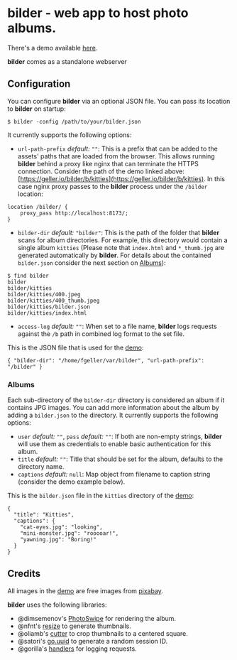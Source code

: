 # bilder - web app to host photo albums.

There's a demo available [here](https://geller.io/bilder/b/kitties).

**bilder** comes as a standalone webserver

## Configuration

You can configure **bilder** via an optional JSON file. You can pass its location to **bilder** on startup:

```
$ bilder -config /path/to/your/bilder.json
```

It currently supports the following options:

 + `url-path-prefix` *default:* `""`: This is a prefix that can be added to the assets' paths that are loaded from the browser. This allows running **bilder** behind a proxy like nginx that can terminate the HTTPS connection. Consider the path of the demo linked above: [https://geller.io/bilder/b/kitties](https://geller.io/bilder/b/kitties). In this case nginx proxy passes to the **bilder** process under the `/bilder` location:
```
location /bilder/ {
    proxy_pass http://localhost:8173/;
}
```
 + `bilder-dir` *default:* `"bilder"`: This is the path of the folder that **bilder** scans for album directories. For example, this directory would contain a single album `kitties` (Please note that `index.html` and `*_thumb.jpg` are generated automatically by **bilder**. For details about the contained `bilder.json` consider the next section on [Albums](https://github.com/fgeller/bilder#Albums)):
```
$ find bilder
bilder
bilder/kitties
bilder/kitties/400.jpeg
bilder/kitties/400_thumb.jpeg
bilder/kitties/bilder.json
bilder/kitties/index.html
```
 + `access-log` *default:* `""`: When set to a file name, **bilder** logs requests against the `/b` path in combined log format to the set file.

This is the JSON file that is used for the [demo](https://geller.io/bilder/b/kitties):
```
{ "bilder-dir": "/home/fgeller/var/bilder", "url-path-prefix": "/bilder" }
```

### Albums

Each sub-directory of the `bilder-dir` directory is considered an album if it contains JPG images. You can add more information about the album by adding a `bilder.json` to the directory. It currently supports the following options:

 + `user` *default:* `""`, `pass` *default:* `""`: If both are non-empty strings, **bilder** will use them as credentials to enable basic authentication for this album.
 + `title` *default:* `""`: Title that should be set for the album, defaults to the directory name.
 + `captions` *default:* `null`: Map object from filename to caption string (consider the demo example below).
 
This is the `bilder.json` file in the `kitties` directory of the [demo](https://geller.io/bilder/b/kitties):
```
{
  "title": "Kitties",
  "captions": {
    "cat-eyes.jpg": "looking",
    "mini-monster.jpg": "rooooar!",
    "yawning.jpg": "Boring!"
  }
}
```

## Credits

All images in the [demo](https://geller.io/bilder/b/kitties) are free images from [pixabay](https://pixabay.com/).

**bilder** uses the following libraries:

 + @dimsemenov's [PhotoSwipe](https://github.com/dimsemenov/PhotoSwipe) for rendering the album.
 + @nfnt's [resize](https://github.com/nfnt/resize) to generate thumbnails.
 + @oliamb's [cutter](https://github.com/oliamb/cutter) to crop thumbnails to a centered square.
 + @satori's [go.uuid](https://github.com/satori/go.uuid) to generate a random session ID.
 + @gorilla's [handlers](https://github.com/gorilla/handlers) for logging requests.

